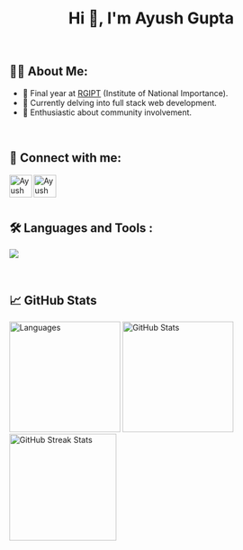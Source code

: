 <h1 align=center>
    <strong> Hi 👋, I'm Ayush Gupta </strong> 
</h1>

<br>

## 🧑‍💻 About Me:
- 🏫 Final year at <a href="https://rgipt.ac.in/">RGIPT</a> (Institute of National Importance).
- 🌱 Currently delving into full stack web development.
- 🎨 Enthusiastic about community involvement.

<br>

## 🤝 Connect with me:
<a href="https://www.linkedin.com/in/ayushg03/"><img align="left" src="https://skillicons.dev/icons?i=linkedin" alt="Ayush Gupta | LinkedIn" width=40px;/>
</a>
<a href="https://twitter.com/4yushGupta"><img align="left" src="https://skillicons.dev/icons?i=twitter" alt="Ayush Gupta | Twitter" width="40px"/>
</a>

<br>
<br>
<br>

<div id="badges">

## 🛠️ Languages and Tools :
<p>
  <a href="https://skillicons.dev">
   <img src="https://skillicons.dev/icons?i=javascript,typescript,react,nextjs,nodejs,express,mongodb,postgres,prisma,materialui,tailwind,cpp,nginx,docker,aws,git,github"/>
  </a>
</p>
</div>

<br>

## 📈 GitHub Stats
<div style="display: flex;">
    <div style="margin-right: 10px;">
        <img src="https://github-readme-stats.vercel.app/api/top-langs/?username=ayushg03&layout=compact&theme=highcontrast" alt="Languages" style="height: 197px;">
        <img src="https://github-readme-stats.vercel.app/api?username=ayushg03&show_icons=true&theme=highcontrast" alt="GitHub Stats" style="height: 197px;">
        <img src="https://github-readme-streak-stats.herokuapp.com/?user=ayushg03&theme=highcontrast" alt="GitHub Streak Stats" style="height: 190px;">
    </div>
</div>
<br>
